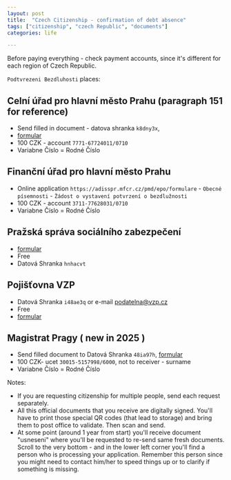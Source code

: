 ```yaml
---
layout: post
title:  "Czech Citizenship - confirmation of debt absence"
tags: ["citizenship", "czech Republic", "documents"]
categories: life

---
```


Before paying everything - check payment accounts, since it's different for each region of Czech Republic.

`Podtvrezeni Bezdluhosti` places:

## __Celní úřad__ pro hlavní město Prahu (paragraph 151 for reference)
  * Send filled in document - datova shranka `k8dny3x`,
  * [formular](/assets/2023-12-04/celni-sprava.pdf)
  * 100 CZK - account `7771-67724011/0710`
  * Variabne Číslo = Rodné Číslo

## __Finanční úřad__ pro hlavní město Prahu
  * Online application `https://adisspr.mfcr.cz/pmd/epo/formulare` - `Obecné písemnosti` - `Žádost o vystavení potvrzení o bezdlužnosti`
  * 100 CZK - account `3711-77628031/0710`
  * Variabne Číslo = Rodné Číslo

## __Pražská správa sociálního zabezpečení__
  * [formular](/assets/2023-12-04/cssz.pdf)
  * Free
  * Datová Shranka `hnhacvt`

## __Pojišťovna VZP__
  * Datová Shranka `i48ae3q` or e-mail podatelna@vzp.cz
  * Free
  * [formular](/assets/2023-12-04/VZP.pdf)

## __Magistrat Pragy ( new in 2025 )__
  * Send filled document to Datová Shranka `48ia97h`, [formular](/assets/2023-12-04/magistrat.pdf)
  * 100 CZK- ucet `30015-5157998/6000`, not to receiver - surname
  * Variabne Číslo = Rodné Číslo  

Notes:
* If you are requesting citizenship for multiple people, send each request separately.
* All this official documents that you receive are digitally signed. You'll have to print those special QR codes (that lead to storage) and bring them to post office to validate. Then scan and send.
* At some point (around 1 year from start) you'll receive document "usneseni" where you'll be requested to re-send same fresh documents. Scroll to the very bottom - and in the lower left corner you'll find a person who is processing your application. Remember this person since you might need to contact him/her to speed things up or to clarify if something is missing.
